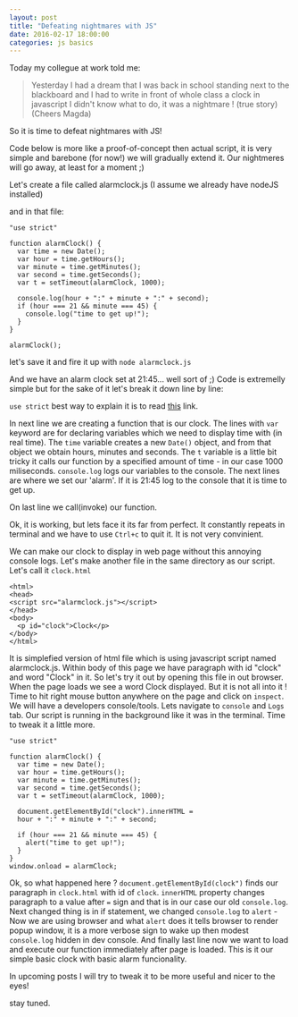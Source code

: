 ```yaml
---
layout: post
title: "Defeating nightmares with JS"
date: 2016-02-17 18:00:00
categories: js basics
---
```


Today my collegue at work told me:

> Yesterday I had a dream that I was back in school standing next to the
> blackboard and I had to write in front of whole class a clock in javascript
> I didn't know what to do, it was a nightmare !
(true story)(Cheers Magda)

So it is time to defeat nightmares with JS!

Code below is more like a proof-of-concept then actual script,
it is very simple and barebone (for now!) we will gradually extend it.
Our nightmeres will go away, at least for a moment ;)

Let's create a file called alarmclock.js
(I assume we already have nodeJS installed)

and in that file:

```
"use strict"

function alarmClock() {
  var time = new Date();
  var hour = time.getHours();
  var minute = time.getMinutes();
  var second = time.getSeconds();
  var t = setTimeout(alarmClock, 1000);

  console.log(hour + ":" + minute + ":" + second);
  if (hour === 21 && minute === 45) {
    console.log("time to get up!");
  }
}

alarmClock();
```

let's save it and fire it up with `node alarmclock.js`

And we have an alarm clock set at 21:45... well sort of ;)
Code is extremelly simple but for the sake of it let's
break it down line by line:

`use strict` best way to explain it is to read
[this](http://www.atatus.com/blog/solve-javascript-error-before-it-happens-strict-mode/)
 link.

In next line we are creating a function that is our clock.
The lines with `var` keyword are for declaring variables which
we need to display time with (in real time).
The `time` variable creates a new `Date()` object, and from that
object we obtain hours, minutes and seconds.
The `t` variable is a little bit tricky it calls our function
by a specified amount of time - in our case 1000 miliseconds.
`console.log` logs our variables to the console.
The next lines are where we set our 'alarm'.
If it is 21:45 log to the console that it is time to get up.

On last line we call(invoke) our function.

Ok, it is working, but lets face it its far from perfect.
It constantly repeats in terminal and we have to use `Ctrl+c`
to quit it. It is not very convinient.

We can make our clock to display in web page without this annoying
console logs. Let's make another file in the same directory as
our script. Let's call it `clock.html`

```
<html>
<head>
<script src="alarmclock.js"></script>
</head>
<body>
  <p id="clock">Clock</p>
</body>
</html>
```

It is simplefied version of html file which is using javascript script
named alarmclock.js. Within body of this page we have paragraph with
id "clock" and word "Clock" in it.
So let's try it out by opening this file in out browser.
When the page loads we see a word Clock displayed.
But it is not all into it !
Time to hit right mouse button anywhere on the page and click on
`inspect`. We will have a developers console/tools. Lets navigate to
`console` and `Logs` tab.
Our script is running in the background like it was in the terminal.
Time to tweak it a little more.

```
"use strict"

function alarmClock() {
  var time = new Date();
  var hour = time.getHours();
  var minute = time.getMinutes();
  var second = time.getSeconds();
  var t = setTimeout(alarmClock, 1000);

  document.getElementById("clock").innerHTML =
  hour + ":" + minute + ":" + second;

  if (hour === 21 && minute === 45) {
    alert("time to get up!");
  }
}
window.onload = alarmClock;
```

Ok, so what happened here ?
`document.getElementById(clock")` finds our paragraph in `clock.html`
with id of `clock`.
`innerHTML` property changes paragraph to a value after `=` sign and
that is in our case our old `console.log`.
Next changed thing is in if statement, we changed `console.log` to
`alert` - Now we are using browser and what `alert` does it tells browser
to render popup window, it is a more verbose sign to wake up then modest
`console.log` hidden in dev console.
And finally last line now we want to load and execute our function immediately
after page is loaded.
This is it our simple basic clock with basic alarm funcionality.

In upcoming posts I will try to tweak it to be more useful and nicer to
the eyes!

stay tuned.
